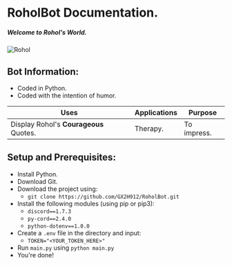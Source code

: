 # RoholBot Documentation.

##### Welcome to Rohol's World.

![Rohol](https://cdn.discordapp.com/avatars/452063034849099779/34e4d913aa806a906c05e18ab8e0c951.webp?size=256)

## Bot Information:
* Coded in Python.
* Coded with the intention of humor.

| Uses                                   | Applications | Purpose     |
|----------------------------------------|--------------|-------------|
| Display Rohol's **Courageous** Quotes. | Therapy.     | To impress. |

## Setup and Prerequisites:
* Install Python.
* Download Git.
* Download the project using:
  * ```git clone https://github.com/GX2H912/RoholBot.git```
* Install the following modules (using pip or pip3):
    * ```discord==1.7.3```
    * ```py-cord==2.4.0```
    * ```python-dotenv==1.0.0```
* Create a ```.env``` file in the directory and input:
  * ```TOKEN="<YOUR_TOKEN_HERE>"```
* Run ```main.py``` using ```python main.py```
* You're done!
